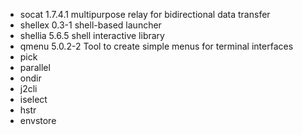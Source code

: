 

- socat 1.7.4.1 multipurpose relay for bidirectional data transfer
- shellex 0.3-1 shell-based launcher
- shellia 5.6.5 shell interactive library
- qmenu 5.0.2-2 Tool to create simple menus for terminal interfaces
- pick
- parallel
- ondir
- j2cli
- iselect
- hstr
- envstore
